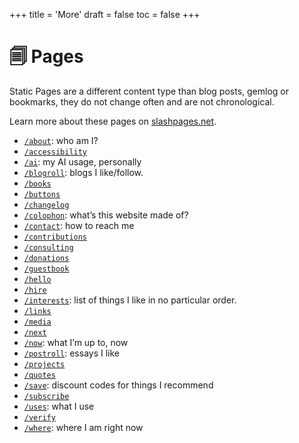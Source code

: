 +++
title = 'More'
draft = false
toc = false
+++

# 🗐 Pages

Static Pages are a different content type than blog posts, gemlog or bookmarks, they
do not change often and are not chronological.

Learn more about these pages on [slashpages.net](https://slashpages.net/).

- [`/about`](about.md): who am I?
- [`/accessibility`](accessibility.md)
- [`/ai`](ai.md): my AI usage, personally
- [`/blogroll`](blogroll.md): blogs I like/follow.
- [`/books`](books.md)
- [`/buttons`](buttons.md)
- [`/changelog`](changelog.md)
- [`/colophon`](colophon.md): what’s this website made of?
- [`/contact`](contact.md): how to reach me
- [`/contributions`](contributions.md)
- [`/consulting`](consulting.md)
- [`/donations`](donations.md)
- [`/guestbook`](guestbook.md)
- [`/hello`](hello.md)
- [`/hire`](hire.md)
- [`/interests`](interests.md): list of things I like in no particular order.
- [`/links`](links.md)
- [`/media`](media.md)
- [`/next`](next.md)
- [`/now`](now.md): what I’m up to, now
- [`/postroll`](postroll.md): essays I like
- [`/projects`](projects.md)
- [`/quotes`](quotes.md)
- [`/save`](save.md): discount codes for things I recommend
- [`/subscribe`](subscribe.md)
- [`/uses`](uses.md): what I use
- [`/verify`](verify.md)
- [`/where`](where.md): where I am right now
